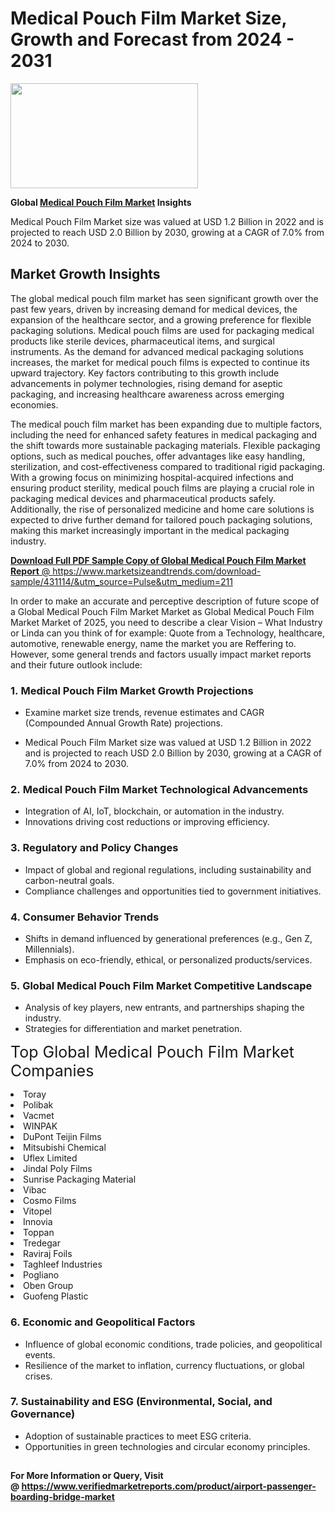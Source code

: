 <H1>Medical Pouch Film Market Size, Growth and Forecast from 2024 - 2031</H1><img class="aligncenter size-medium wp-image-584254" src="https://thirdeyenews.in/wp-content/uploads/2024/09/Global-Market-Research-300x168.jpeg" alt="" width="300" height="168" /><p><strong>Global&nbsp;<a href="https://www.marketsizeandtrends.com/download-sample/431114/&amp;utm_source=Pulse&amp;utm_medium=211">Medical Pouch Film Market</a> Insights</strong></p><p>Medical Pouch Film Market size was valued at USD 1.2 Billion in 2022 and is projected to reach USD 2.0 Billion by 2030, growing at a CAGR of 7.0% from 2024 to 2030.</p><p><h2>Market Growth Insights</h2> <p>The global medical pouch film market has seen significant growth over the past few years, driven by increasing demand for medical devices, the expansion of the healthcare sector, and a growing preference for flexible packaging solutions. Medical pouch films are used for packaging medical products like sterile devices, pharmaceutical items, and surgical instruments. As the demand for advanced medical packaging solutions increases, the market for medical pouch films is expected to continue its upward trajectory. Key factors contributing to this growth include advancements in polymer technologies, rising demand for aseptic packaging, and increasing healthcare awareness across emerging economies.</p> <p><a href="download_sample_link"></a></p> <p>The medical pouch film market has been expanding due to multiple factors, including the need for enhanced safety features in medical packaging and the shift towards more sustainable packaging materials. Flexible packaging options, such as medical pouches, offer advantages like easy handling, sterilization, and cost-effectiveness compared to traditional rigid packaging. With a growing focus on minimizing hospital-acquired infections and ensuring product sterility, medical pouch films are playing a crucial role in packaging medical devices and pharmaceutical products safely. Additionally, the rise of personalized medicine and home care solutions is expected to drive further demand for tailored pouch packaging solutions, making this market increasingly important in the medical packaging industry.</p> <p><a href="get_more_link"></p><p><span class=""><strong>Download Full PDF Sample Copy of Global Medical Pouch Film Market Report</strong> @ <a href="https://www.marketsizeandtrends.com/download-sample/431114/&amp;utm_source=Pulse&amp;utm_medium=211" target="_blank">https://www.marketsizeandtrends.com/download-sample/431114/&amp;utm_source=Pulse&amp;utm_medium=211</a></span></p><p>In order to make an accurate and perceptive description of future scope of a Global&nbsp;Medical Pouch Film Market Market as Global&nbsp;Medical Pouch Film Market Market of 2025, you need to describe a clear Vision &ndash; What Industry or Linda can you think of for example: Quote from a Technology, healthcare, automotive, renewable energy, name the market you are Reffering to. However, some general trends and factors usually impact market reports and their future outlook include:</p><h3>1.&nbsp;<strong>Medical Pouch Film Market Growth Projections</strong></h3><ul><li>Examine market size trends, revenue estimates and CAGR (Compounded Annual Growth Rate) projections.</li><li><p>Medical Pouch Film Market size was valued at USD 1.2 Billion in 2022 and is projected to reach USD 2.0 Billion by 2030, growing at a CAGR of 7.0% from 2024 to 2030.</p></li></ul><h3>2.&nbsp;<strong>Medical Pouch Film Market Technological Advancements</strong></h3><ul><li>Integration of AI, IoT, blockchain, or automation in the industry.</li><li>Innovations driving cost reductions or improving efficiency.</li></ul><h3>3.&nbsp;<strong>Regulatory and Policy Changes</strong></h3><ul><li>Impact of global and regional regulations, including sustainability and carbon-neutral goals.</li><li>Compliance challenges and opportunities tied to government initiatives.</li></ul><h3>4.&nbsp;<strong>Consumer Behavior Trends</strong></h3><ul><li>Shifts in demand influenced by generational preferences (e.g., Gen Z, Millennials).</li><li>Emphasis on eco-friendly, ethical, or personalized products/services.</li></ul><h3>5.&nbsp;<strong>Global Medical Pouch Film Market Competitive Landscape</strong></h3><ul><li>Analysis of key players, new entrants, and partnerships shaping the industry.</li><li>Strategies for differentiation and market penetration.</li></ul><p data-pm-slice="1 1 []"><span style="color: inherit; font-family: inherit; font-size: 25px;">Top Global Medical Pouch Film Market Companies</span></p><div class="" data-test-id=""><p><li>Toray</li><li> Polibak</li><li> Vacmet</li><li> WINPAK</li><li> DuPont Teijin Films</li><li> Mitsubishi Chemical</li><li> Uflex Limited</li><li> Jindal Poly Films</li><li> Sunrise Packaging Material</li><li> Vibac</li><li> Cosmo Films</li><li> Vitopel</li><li> Innovia</li><li> Toppan</li><li> Tredegar</li><li> Raviraj Foils</li><li> Taghleef Industries</li><li> Pogliano</li><li> Oben Group</li><li> Guofeng Plastic</li></p></div><h3>6.&nbsp;<strong>Economic and Geopolitical Factors</strong></h3><ul><li>Influence of global economic conditions, trade policies, and geopolitical events.</li><li>Resilience of the market to inflation, currency fluctuations, or global crises.</li></ul><h3>7.&nbsp;<strong>Sustainability and ESG (Environmental, Social, and Governance)</strong></h3><ul><li>Adoption of sustainable practices to meet ESG criteria.</li><li>Opportunities in green technologies and circular economy principles.</li></ul><h2><strong style="font-size: 14px;">For More Information or Query, Visit @&nbsp;</strong><a style="background-color: #ffffff; font-size: 14px;" href="https://www.marketsizeandtrends.com/report/medical-pouch-film-market/" target="_blank">https://www.verifiedmarketreports.com/product/airport-passenger-boarding-bridge-market</a></h2>
